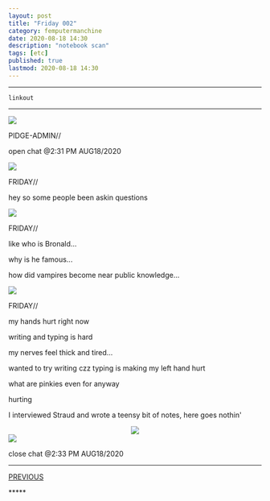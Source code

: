 ```yaml
---
layout: post
title: "Friday 002"
category: femputermanchine
date: 2020-08-18 14:30
description: "notebook scan"
tags: [etc]
published: true
lastmod: 2020-08-18 14:30
---
```


*****

`linkout`

*****

<div class="chat-box">
<img src="{{ site.url }}/assets/tb/pidge.jpg" class="chat-portrait" />
<p class="ppl-sez">PIDGE-ADMIN//</p>
<p class="ppl-sez">open chat @2:31 PM AUG18/2020</p>
</div>

<div class="chat-box">
<img src="{{ site.url }}/assets/tb/friday.jpg" class="chat-portrait" />
<p class="ppl-sez">FRIDAY//</p>
<p class="ppl-sez">hey so some people been askin questions</p>
</div>

<div class="chat-box">
<img src="{{ site.url }}/assets/tb/friday.jpg" class="chat-portrait" />
<p class="ppl-sez">FRIDAY//</p>
<p class="ppl-sez">like who is Bronald...</p>
<p class="ppl-sez">why is he famous...</p>
<p class="ppl-sez">how did vampires become near public knowledge...</p>
</div>

<div class="chat-box">
<img src="{{ site.url }}/assets/tb/friday.jpg" class="chat-portrait" />
<p class="ppl-sez">FRIDAY//</p>
<p class="ppl-sez">my hands hurt right now</p>
<p class="ppl-sez">writing and typing is hard</p>
<p class="ppl-sez">my nerves feel thick and tired...</p>
<p class="ppl-sez">wanted to try writing czz typing is making my left hand hurt</p>
<p class="ppl-sez">what are pinkies even for anyway</p>
<p class="ppl-sez">hurting</p>
<p class="ppl-sez">I interviewed Straud and wrote a teensy bit of notes, here goes nothin'</p>
</div>



<center><img src="{{ site.url }}/assets/img/20200818_141839.jpg"  /></center>





<div class="chat-box">
<img src="{{ site.url }}/assets/tb/foufle.jpg" class="chat-portrait" />
<p class="ppl-sez">close chat @2:33 PM AUG18/2020</p>
</div>


*****
<div class="fpmc-nav">

<span class="fpmc-nav-prev"><a href="{{ 'friday-i' | prepend: site.baseurl }}">PREVIOUS</a></span>

<!--<span class="fpmc-nav-next"><a href="{{ 'mandarc-v' | prepend: site.baseurl }}">NEXT</a></span> -->

</div>
*****

